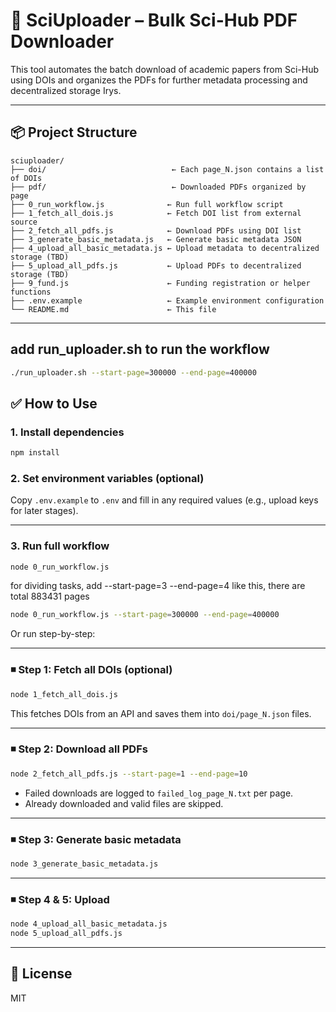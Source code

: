 # 📄 SciUploader – Bulk Sci-Hub PDF Downloader

This tool automates the batch download of academic papers from Sci-Hub using DOIs and organizes the PDFs for further metadata processing and decentralized storage Irys.

---

## 📦 Project Structure

```
sciuploader/
├── doi/                            ← Each page_N.json contains a list of DOIs
├── pdf/                            ← Downloaded PDFs organized by page
├── 0_run_workflow.js              ← Run full workflow script
├── 1_fetch_all_dois.js            ← Fetch DOI list from external source
├── 2_fetch_all_pdfs.js            ← Download PDFs using DOI list
├── 3_generate_basic_metadata.js   ← Generate basic metadata JSON
├── 4_upload_all_basic_metadata.js ← Upload metadata to decentralized storage (TBD)
├── 5_upload_all_pdfs.js           ← Upload PDFs to decentralized storage (TBD)
├── 9_fund.js                      ← Funding registration or helper functions
├── .env.example                   ← Example environment configuration
└── README.md                      ← This file
```

---


## add run_uploader.sh to run the workflow
```bash
./run_uploader.sh --start-page=300000 --end-page=400000
```


## ✅ How to Use

### 1. Install dependencies

```bash
npm install
```

### 2. Set environment variables (optional)

Copy `.env.example` to `.env` and fill in any required values (e.g., upload keys for later stages).

---

### 3. Run full workflow

```bash
node 0_run_workflow.js
```

for dividing tasks,
add --start-page=3 --end-page=4 like this, there are total 883431 pages

```bash
node 0_run_workflow.js --start-page=300000 --end-page=400000
```


Or run step-by-step:

---

### ◾️ Step 1: Fetch all DOIs (optional)

```bash
node 1_fetch_all_dois.js
```

This fetches DOIs from an API and saves them into `doi/page_N.json` files.

---

### ◾️ Step 2: Download all PDFs

```bash
node 2_fetch_all_pdfs.js --start-page=1 --end-page=10
```

- Failed downloads are logged to `failed_log_page_N.txt` per page.
- Already downloaded and valid files are skipped.

---

### ◾️ Step 3: Generate basic metadata

```bash
node 3_generate_basic_metadata.js
```

---

### ◾️ Step 4 & 5: Upload

```bash
node 4_upload_all_basic_metadata.js
node 5_upload_all_pdfs.js
```
---

## 📜 License

MIT

